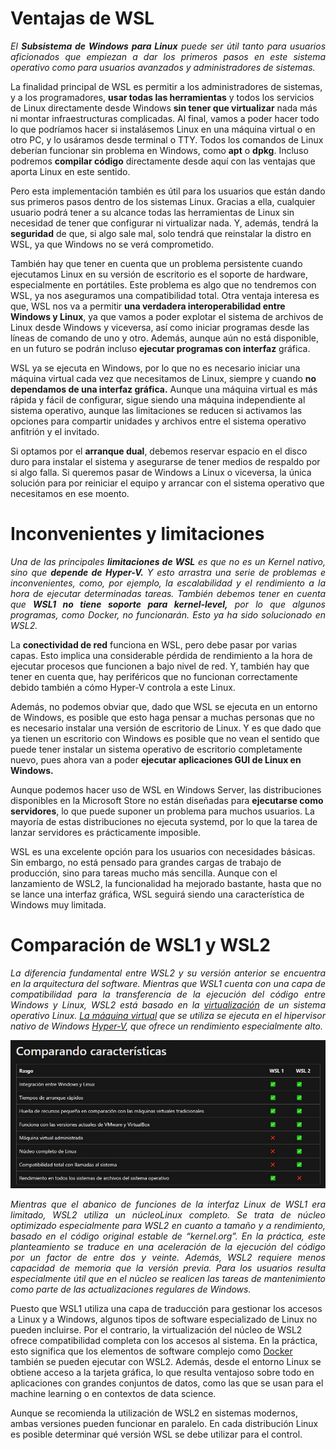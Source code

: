 # <b>Ventajas de WSL</b>

<cite style="display:block; text-align: justify">El <b>Subsistema de Windows para Linux</b> puede ser útil tanto para usuarios aficionados que empiezan a dar los primeros pasos en este sistema operativo como para usuarios avanzados y administradores de sistemas.

La finalidad principal de WSL es permitir a los administradores de sistemas, y a los programadores, <b>usar todas las herramientas</b> y todos los servicios de Linux directamente desde Windows <b>sin tener que virtualizar</b> nada más ni montar infraestructuras complicadas. Al final, vamos a poder hacer todo lo que podríamos hacer si instalásemos Linux en una máquina virtual o en otro PC, y lo usáramos desde terminal o TTY. Todos los comandos de Linux deberían funcionar sin problema en Windows, como <b>apt</b> o <b>dpkg</b>. Incluso podremos <b>compilar código</b> directamente desde aquí con las ventajas que aporta Linux en este sentido.

Pero esta implementación también es útil para los usuarios que están dando sus primeros pasos dentro de los sistemas Linux. Gracias a ella, cualquier usuario podrá tener a su alcance todas las herramientas de Linux sin necesidad de tener que configurar ni virtualizar nada. Y, además, tendrá la <b>seguridad</b> de que, si algo sale mal, solo tendrá que reinstalar la distro en WSL, ya que Windows no se verá comprometido.

También hay que tener en cuenta que un problema persistente cuando ejecutamos Linux en su versión de escritorio es el soporte de hardware, especialmente en portátiles. Este problema es algo que no tendremos con WSL, ya nos aseguramos una compatibilidad total. Otra ventaja interesa es que, WSL nos va a permitir <b>una verdadera interoperabilidad entre Windows y Linux</b>, ya que vamos a poder explotar el sistema de archivos de Linux desde Windows y viceversa, así como iniciar programas desde las líneas de comando de uno y otro. Además, aunque aún no está disponible, en un futuro se podrán incluso <b>ejecutar programas con interfaz</b> gráfica.

WSL ya se ejecuta en Windows, por lo que no es necesario iniciar una máquina virtual cada vez que necesitamos de Linux, siempre y cuando <b>no dependamos de una interfaz gráfica.</b> Aunque una máquina virtual es más rápida y fácil de configurar, sigue siendo una máquina independiente al sistema operativo, aunque las limitaciones se reducen si activamos las opciones para compartir unidades y archivos entre el sistema operativo anfitrión y el invitado.

Si optamos por el <b>arranque dual</b>, debemos reservar espacio en el disco duro para instalar el sistema y asegurarse de tener medios de respaldo por si algo falla. Si queremos pasar de Windows a Linux o viceversa, la única solución para por reiniciar el equipo y arrancar con el sistema operativo que necesitamos en ese moento.</cite>

# <b>Inconvenientes y limitaciones</b>

<cite style="display:block; text-align: justify">Una de las principales <b>limitaciones de WSL</b> es que no es un Kernel nativo, sino que <b>depende de Hyper-V.</b> Y esto arrastra una serie de problemas e inconvenientes, como, por ejemplo, la escalabilidad y el rendimiento a la hora de ejecutar determinadas tareas. También debemos tener en cuenta que <b>WSL1 no tiene soporte para kernel-level,</b> por lo que algunos programas, como Docker, no funcionarán. Esto ya ha sido solucionado en WSL2.

La <b>conectividad de red</b> funciona en WSL, pero debe pasar por varias capas. Esto implica una considerable pérdida de rendimiento a la hora de ejecutar procesos que funcionen a bajo nivel de red. Y, también hay que tener en cuenta que, hay periféricos que no funcionan correctamente debido también a cómo Hyper-V controla a este Linux.

Además, no podemos obviar que, dado que WSL se ejecuta en un entorno de Windows, es posible que esto haga pensar a muchas personas que no es necesario instalar una versión de escritorio de Linux. Y es que dado que ya tienen un escritorio con Windows es posible que no vean el sentido que puede tener instalar un sistema operativo de escritorio completamente nuevo, pues ahora van a poder <b>ejecutar aplicaciones GUI de Linux en Windows.</b>

Aunque podemos hacer uso de WSL en Windows Server, las distribuciones disponibles en la Microsoft Store no están diseñadas para <b>ejecutarse como servidores</b>, lo que puede suponer un problema para muchos usuarios. La mayoría de estas distribuciones no ejecuta systemd, por lo que la tarea de lanzar servidores es prácticamente imposible.

WSL es una excelente opción para los usuarios con necesidades básicas. Sin embargo, no está pensado para grandes cargas de trabajo de producción, sino para tareas mucho más sencilla. Aunque con el lanzamiento de WSL2, la funcionalidad ha mejorado bastante, hasta que no se lance una interfaz gráfica, WSL seguirá siendo una característica de Windows muy limitada.</cite>

# <b>Comparación de WSL1 y WSL2</b>

[1_2]:https://www.ionos.es/digitalguide/servidores/configuracion/virtualizacion/

[1_3]:https://www.ionos.es/digitalguide/servidores/know-how/maquina-virtual/

[1_4]:https://www.ionos.es/digitalguide/servidores/know-how/que-es-hyper-v/

[1_5]:https://www.ionos.es/digitalguide/servidores/configuracion/tutorial-docker-instalacion-y-primeros-pasos/


<cite style="display:block; text-align: justify">La diferencia fundamental entre WSL2 y su versión anterior se encuentra en la arquitectura del software. Mientras que WSL1 cuenta con una capa de compatibilidad para la transferencia de la ejecución del código entre Windows y Linux, WSL2 está basado en la [virtualización][1_2] de un sistema operativo Linux. [La máquina virtual][1_3] que se utiliza se ejecuta en el hipervisor nativo de Windows [Hyper-V][1_4], que ofrece un rendimiento especialmente alto.</cite>

![Arquitectura WSL2](img_Vent/img_1.jpg)

<cite style="display:block; text-align: justify">Mientras que el abanico de funciones de la interfaz Linux de WSL1 era limitado, WSL2 utiliza un núcleoLinux completo. Se trata de núcleo optimizado especialmente para WSL2 en cuanto a tamaño y a rendimiento, basado en el código original estable de “kernel.org”. En la práctica, este planteamiento se traduce en una aceleración de la ejecución del código por un factor de entre dos y veinte. Además, WSL2 requiere menos capacidad de memoria que la versión previa. Para los usuarios resulta especialmente útil que en el núcleo se realicen las tareas de mantenimiento como parte de las actualizaciones regulares de Windows.

Puesto que WSL1 utiliza una capa de traducción para gestionar los accesos a Linux y a Windows, algunos tipos de software especializado de Linux no pueden incluirse. Por el contrario, la virtualización del núcleo de WSL2 ofrece compatibilidad completa con los accesos al sistema. En la práctica, esto significa que los elementos de software complejo como [Docker][1_5] también se pueden ejecutar con WSL2. Además, desde el entorno Linux se obtiene acceso a la tarjeta gráfica, lo que resulta ventajoso sobre todo en aplicaciones con grandes conjuntos de datos, como las que se usan para el machine learning o en contextos de data science.

Aunque se recomienda la utilización de WSL2 en sistemas modernos, ambas versiones pueden funcionar en paralelo. En cada distribución Linux es posible determinar qué versión WSL se debe utilizar para el control.</cite>
